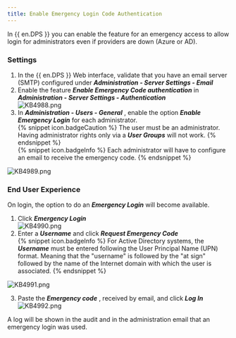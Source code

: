 ```yaml
---
title: Enable Emergency Login Code Authentication
---
```

In {{ en.DPS }} you can enable the feature for an emergency access to allow login for administrators even if providers are down (Azure or AD).
### Settings
1. In the {{ en.DPS }} Web interface, validate that you have an email server (SMTP) configured under ***Administration - Server Settings - Email***
1. Enable the feature ***Enable Emergency Code authentication*** in ***Administration - Server Settings - Authentication***  
![KB4988.png](/img/en/kb/KB4988.png)
1. In ***Administration - Users - General*** , enable the option ***Enable Emergency Login*** for each administrator.  
{% snippet icon.badgeCaution %}
The user must be an administrator. Having administrator rights only via a ***User Groups*** will not work.
{% endsnippet %}  
{% snippet icon.badgeInfo %}
Each administrator will have to configure an email to receive the emergency code.
{% endsnippet %}  

![KB4989.png](/img/en/kb/KB4989.png)

### End User Experience
On login, the option to do an ***Emergency Login*** will become available.  

1. Click ***Emergency Login***  
![KB4990.png](/img/en/kb/KB4990.png)
1. Enter a ***Username*** and click ***Request Emergency Code***  
{% snippet icon.badgeInfo %}
For Active Directory systems, the ***Username*** must be entered following the User Principal Name (UPN) format. Meaning that the &quot;username&quot; is followed by the &quot;at sign&quot; followed by the name of the Internet domain with which the user is associated.
{% endsnippet %}  

![KB4991.png](/img/en/kb/KB4991.png)

3. Paste the ***Emergency code*** , received by email, and click ***Log In***  
![KB4992.png](/img/en/kb/KB4992.png)

A log will be shown in the audit and in the administration email that an emergency login was used.
